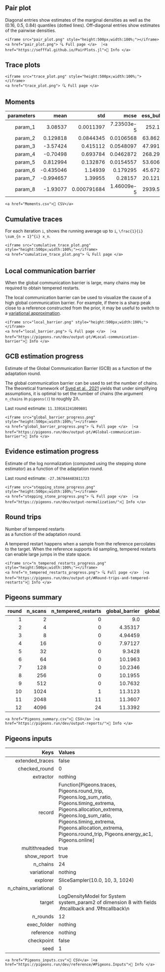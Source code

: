 ## Pair plot 

Diagonal entries show estimates of the marginal 
densities as well as the (0.16, 0.5, 0.84) 
quantiles (dotted lines). 
Off-diagonal entries show estimates of the pairwise 
densities. 

```@raw html
<iframe src="pair_plot.png" style="height:500px;width:100%;"></iframe>
<a href="pair_plot.png"> 🔍 Full page </a>  ⏐<a href="https://sefffal.github.io/PairPlots.jl">🔗 Info </a>
```


## Trace plots 


```@raw html
<iframe src="trace_plot.png" style="height:500px;width:100%;"></iframe>
<a href="trace_plot.png"> 🔍 Full page </a>  
```


## Moments 

| **parameters** | **mean**  | **std**     | **mcse**   | **ess\_bulk** | **ess\_tail** | **rhat** | **ess\_per\_sec** |
|---------------:|----------:|------------:|-----------:|--------------:|--------------:|---------:|------------------:|
| param\_1       | 3.08537   | 0.0011397   | 7.23503e-5 | 252.15        | 504.206       | 1.00033  | missing           |
| param\_2       | 0.129818  | 0.0844345   | 0.0106568  | 63.8629       | 77.2761       | 1.01223  | missing           |
| param\_3       | -3.57424  | 0.415112    | 0.0548097  | 47.9919       | 56.2472       | 1.05697  | missing           |
| param\_4       | -0.70498  | 0.693784    | 0.0462872  | 268.295       | 86.9183       | 1.07021  | missing           |
| param\_5       | 0.812994  | 0.132876    | 0.0154557  | 53.6063       | 91.6745       | 1.04394  | missing           |
| param\_6       | -0.435046 | 1.14939     | 0.179295   | 45.6729       | 41.316        | 1.09042  | missing           |
| param\_7       | -0.994657 | 1.39955     | 0.28157    | 20.1214       | 55.9959       | 1.20204  | missing           |
| param\_8       | -1.93077  | 0.000791684 | 1.46009e-5 | 2939.53       | 3552.05       | 1.0003   | missing           |
 

```@raw html
<a href="Moments.csv">💾 CSV</a> 
```


## Cumulative traces 

For each iteration ``i``, shows the running average up to ``i``,
``\frac{1}{i} \sum_{n = 1}^{i} x_n``. 

```@raw html
<iframe src="cumulative_trace_plot.png" style="height:500px;width:100%;"></iframe>
<a href="cumulative_trace_plot.png"> 🔍 Full page </a>  
```


## Local communication barrier 

When the global communication barrier is large, many chains may 
be required to obtain tempered restarts.

The local communication barrier can be used to visualize the cause 
of a high global communication barrier. For example, if there is a 
sharp peak close to a reference constructed from the prior, it may 
be useful to switch to a [variational approximation](https://pigeons.run/dev/variational/#variational-pt).

```@raw html
<iframe src="local_barrier.png" style="height:500px;width:100%;"></iframe>
<a href="local_barrier.png"> 🔍 Full page </a>  ⏐<a href="https://pigeons.run/dev/output-pt/#Local-communication-barrier">🔗 Info </a>
```


## GCB estimation progress 

Estimate of the Global Communication Barrier (GCB) 
as a function of 
the adaptation round. 

The global communication barrier can be used 
to set the number of chains. 
The theoretical framework of [Syed et al., 2021](https://academic.oup.com/jrsssb/article/84/2/321/7056147)
yields that under simplifying assumptions, it is optimal to set the number of chains 
(the argument `n_chains` in `pigeons()`) to roughly 2Λ.

Last round estimate: ``11.339161241009801``

```@raw html
<iframe src="global_barrier_progress.png" style="height:500px;width:100%;"></iframe>
<a href="global_barrier_progress.png"> 🔍 Full page </a>  ⏐<a href="https://pigeons.run/dev/output-pt/#Global-communication-barrier">🔗 Info </a>
```


## Evidence estimation progress 

Estimate of the log normalization (computed using 
the stepping stone estimator) as a function of 
the adaptation round. 

Last round estimate: ``-27.367844403811723``

```@raw html
<iframe src="stepping_stone_progress.png" style="height:500px;width:100%;"></iframe>
<a href="stepping_stone_progress.png"> 🔍 Full page </a>  ⏐<a href="https://pigeons.run/dev/output-normalization/">🔗 Info </a>
```


## Round trips 

Number of tempered restarts  
as a function of 
the adaptation round. 

A tempered restart happens when a sample from the 
reference percolates to the target. When the reference 
supports iid sampling, tempered restarts can enable 
large jumps in the state space.

```@raw html
<iframe src="n_tempered_restarts_progress.png" style="height:500px;width:100%;"></iframe>
<a href="n_tempered_restarts_progress.png"> 🔍 Full page </a>  ⏐<a href="https://pigeons.run/dev/output-pt/#Round-trips-and-tempered-restarts">🔗 Info </a>
```


## Pigeons summary 

| **round** | **n\_scans** | **n\_tempered\_restarts** | **global\_barrier** | **global\_barrier\_variational** | **last\_round\_max\_time** | **last\_round\_max\_allocation** | **stepping\_stone** |
|----------:|-------------:|--------------------------:|--------------------:|---------------------------------:|---------------------------:|---------------------------------:|--------------------:|
| 1         | 2            | 0                         | 9.0                 | missing                          | 0.0187963                  | 640744.0                         | -1.12314e6          |
| 2         | 4            | 0                         | 4.35317             | missing                          | 0.0265403                  | 738984.0                         | -21567.1            |
| 3         | 8            | 0                         | 4.94459             | missing                          | 0.0337018                  | 428208.0                         | -14002.6            |
| 4         | 16           | 0                         | 7.97127             | missing                          | 0.0647767                  | 691232.0                         | -1001.15            |
| 5         | 32           | 0                         | 9.3428              | missing                          | 0.129562                   | 1.14685e6                        | -222.386            |
| 6         | 64           | 0                         | 10.1963             | missing                          | 0.265473                   | 2.03019e6                        | -38.541             |
| 7         | 128          | 0                         | 10.2346             | missing                          | 0.480334                   | 3.84704e6                        | -65.2633            |
| 8         | 256          | 0                         | 10.1955             | missing                          | 0.979616                   | 7.13978e6                        | -26.5775            |
| 9         | 512          | 0                         | 10.7632             | missing                          | 1.9644                     | 1.37467e7                        | -26.4203            |
| 10        | 1024         | 1                         | 11.3123             | missing                          | 3.92199                    | 2.68004e7                        | -27.7831            |
| 11        | 2048         | 11                        | 11.3607             | missing                          | 8.38295                    | 5.36352e7                        | -28.3692            |
| 12        | 4096         | 24                        | 11.3392             | missing                          | 16.1733                    | 1.04905e8                        | -27.3678            |
 

```@raw html
<a href="Pigeons_summary.csv">💾 CSV</a> ⏐<a href="https://pigeons.run/dev/output-reports/">🔗 Info </a>
```


## Pigeons inputs 

| **Keys**               | **Values**                                                                                                                                                                                                                                                            |
|-----------------------:|:----------------------------------------------------------------------------------------------------------------------------------------------------------------------------------------------------------------------------------------------------------------------|
| extended\_traces       | false                                                                                                                                                                                                                                                                 |
| checked\_round         | 0                                                                                                                                                                                                                                                                     |
| extractor              | nothing                                                                                                                                                                                                                                                               |
| record                 | Function[Pigeons.traces, Pigeons.round\_trip, Pigeons.log\_sum\_ratio, Pigeons.timing\_extrema, Pigeons.allocation\_extrema, Pigeons.log\_sum\_ratio, Pigeons.timing\_extrema, Pigeons.allocation\_extrema, Pigeons.round\_trip, Pigeons.energy\_ac1, Pigeons.online] |
| multithreaded          | true                                                                                                                                                                                                                                                                  |
| show\_report           | true                                                                                                                                                                                                                                                                  |
| n\_chains              | 24                                                                                                                                                                                                                                                                    |
| variational            | nothing                                                                                                                                                                                                                                                               |
| explorer               | SliceSampler(10.0, 10, 3, 1024)                                                                                                                                                                                                                                       |
| n\_chains\_variational | 0                                                                                                                                                                                                                                                                     |
| target                 | LogDensityModel for System system\_param2 of dimension 8 with fields .ℓπcallback and .∇ℓπcallback\n                                                                                                                                                                   |
| n\_rounds              | 12                                                                                                                                                                                                                                                                    |
| exec\_folder           | nothing                                                                                                                                                                                                                                                               |
| reference              | nothing                                                                                                                                                                                                                                                               |
| checkpoint             | false                                                                                                                                                                                                                                                                 |
| seed                   | 1                                                                                                                                                                                                                                                                     |
 

```@raw html
<a href="Pigeons_inputs.csv">💾 CSV</a> ⏐<a href="https://pigeons.run/dev/reference/#Pigeons.Inputs">🔗 Info </a>
```

